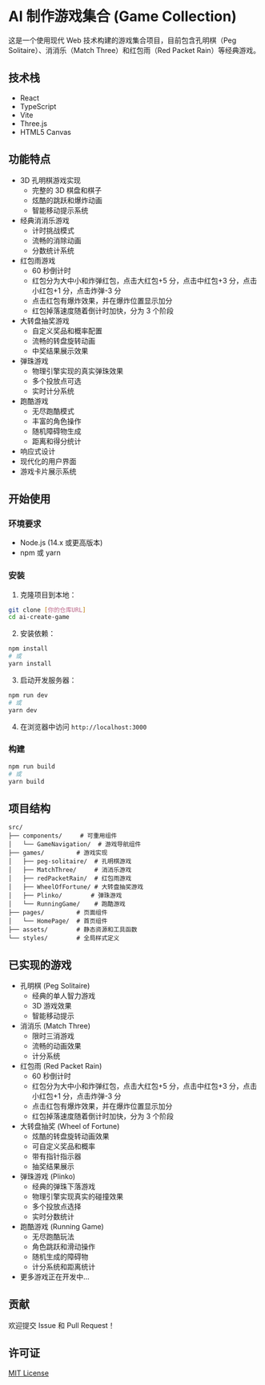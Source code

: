 # AI 制作游戏集合 (Game Collection)

这是一个使用现代 Web 技术构建的游戏集合项目，目前包含孔明棋（Peg Solitaire）、消消乐（Match Three）和红包雨（Red Packet Rain）等经典游戏。

## 技术栈

-   React
-   TypeScript
-   Vite
-   Three.js
-   HTML5 Canvas

## 功能特点

-   3D 孔明棋游戏实现
    -   完整的 3D 棋盘和棋子
    -   炫酷的跳跃和爆炸动画
    -   智能移动提示系统
-   经典消消乐游戏
    -   计时挑战模式
    -   流畅的消除动画
    -   分数统计系统
-   红包雨游戏
    -   60 秒倒计时
    -   红包分为大中小和炸弹红包，点击大红包+5 分，点击中红包+3 分，点击小红包+1 分，点击炸弹-3 分
    -   点击红包有爆炸效果，并在爆炸位置显示加分
    -   红包掉落速度随着倒计时加快，分为 3 个阶段
-   大转盘抽奖游戏
    -   自定义奖品和概率配置
    -   流畅的转盘旋转动画
    -   中奖结果展示效果
-   弹珠游戏
    -   物理引擎实现的真实弹珠效果
    -   多个投放点可选
    -   实时计分系统
-   跑酷游戏
    -   无尽跑酷模式
    -   丰富的角色操作
    -   随机障碍物生成
    -   距离和得分统计
-   响应式设计
-   现代化的用户界面
-   游戏卡片展示系统

## 开始使用

### 环境要求

-   Node.js (14.x 或更高版本)
-   npm 或 yarn

### 安装

1. 克隆项目到本地：

```bash
git clone [你的仓库URL]
cd ai-create-game
```

2. 安装依赖：

```bash
npm install
# 或
yarn install
```

3. 启动开发服务器：

```bash
npm run dev
# 或
yarn dev
```

4. 在浏览器中访问 `http://localhost:3000`

### 构建

```bash
npm run build
# 或
yarn build
```

## 项目结构

```
src/
├── components/     # 可重用组件
│   └── GameNavigation/  # 游戏导航组件
├── games/         # 游戏实现
│   ├── peg-solitaire/  # 孔明棋游戏
│   ├── MatchThree/     # 消消乐游戏
│   ├── redPacketRain/  # 红包雨游戏
│   ├── WheelOfFortune/ # 大转盘抽奖游戏
│   ├── Plinko/        # 弹珠游戏
│   └── RunningGame/    # 跑酷游戏
├── pages/         # 页面组件
│   └── HomePage/  # 首页组件
├── assets/        # 静态资源和工具函数
└── styles/        # 全局样式定义
```

## 已实现的游戏

-   孔明棋 (Peg Solitaire)
    -   经典的单人智力游戏
    -   3D 游戏效果
    -   智能移动提示
-   消消乐 (Match Three)
    -   限时三消游戏
    -   流畅的动画效果
    -   计分系统
-   红包雨 (Red Packet Rain)
    -   60 秒倒计时
    -   红包分为大中小和炸弹红包，点击大红包+5 分，点击中红包+3 分，点击小红包+1 分，点击炸弹-3 分
    -   点击红包有爆炸效果，并在爆炸位置显示加分
    -   红包掉落速度随着倒计时加快，分为 3 个阶段
-   大转盘抽奖 (Wheel of Fortune)
    -   炫酷的转盘旋转动画效果
    -   可自定义奖品和概率
    -   带有指针指示器
    -   抽奖结果展示
-   弹珠游戏 (Plinko)
    -   经典的弹珠下落游戏
    -   物理引擎实现真实的碰撞效果
    -   多个投放点选择
    -   实时分数统计
-   跑酷游戏 (Running Game)
    -   无尽跑酷玩法
    -   角色跳跃和滑动操作
    -   随机生成的障碍物
    -   计分系统和距离统计
-   更多游戏正在开发中...

## 贡献

欢迎提交 Issue 和 Pull Request！

## 许可证

[MIT License](LICENSE)
